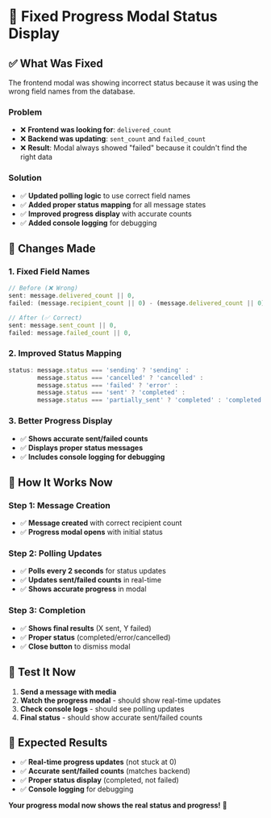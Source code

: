 # 🎯 Fixed Progress Modal Status Display

## ✅ **What Was Fixed**

The frontend modal was showing incorrect status because it was using the wrong field names from the database.

### **Problem**
- ❌ **Frontend was looking for**: `delivered_count`
- ❌ **Backend was updating**: `sent_count` and `failed_count`
- ❌ **Result**: Modal always showed "failed" because it couldn't find the right data

### **Solution**
- ✅ **Updated polling logic** to use correct field names
- ✅ **Added proper status mapping** for all message states
- ✅ **Improved progress display** with accurate counts
- ✅ **Added console logging** for debugging

## 🔧 **Changes Made**

### **1. Fixed Field Names**
```javascript
// Before (❌ Wrong)
sent: message.delivered_count || 0,
failed: (message.recipient_count || 0) - (message.delivered_count || 0),

// After (✅ Correct)
sent: message.sent_count || 0,
failed: message.failed_count || 0,
```

### **2. Improved Status Mapping**
```javascript
status: message.status === 'sending' ? 'sending' : 
        message.status === 'cancelled' ? 'cancelled' :
        message.status === 'failed' ? 'error' : 
        message.status === 'sent' ? 'completed' :
        message.status === 'partially_sent' ? 'completed' : 'completed'
```

### **3. Better Progress Display**
- ✅ **Shows accurate sent/failed counts**
- ✅ **Displays proper status messages**
- ✅ **Includes console logging for debugging**

## 🎯 **How It Works Now**

### **Step 1: Message Creation**
- ✅ **Message created** with correct recipient count
- ✅ **Progress modal opens** with initial status

### **Step 2: Polling Updates**
- ✅ **Polls every 2 seconds** for status updates
- ✅ **Updates sent/failed counts** in real-time
- ✅ **Shows accurate progress** in modal

### **Step 3: Completion**
- ✅ **Shows final results** (X sent, Y failed)
- ✅ **Proper status** (completed/error/cancelled)
- ✅ **Close button** to dismiss modal

## 🧪 **Test It Now**

1. **Send a message with media**
2. **Watch the progress modal** - should show real-time updates
3. **Check console logs** - should see polling updates
4. **Final status** - should show accurate sent/failed counts

## 🎉 **Expected Results**

- ✅ **Real-time progress updates** (not stuck at 0)
- ✅ **Accurate sent/failed counts** (matches backend)
- ✅ **Proper status display** (completed, not failed)
- ✅ **Console logging** for debugging

**Your progress modal now shows the real status and progress!** 🚀
